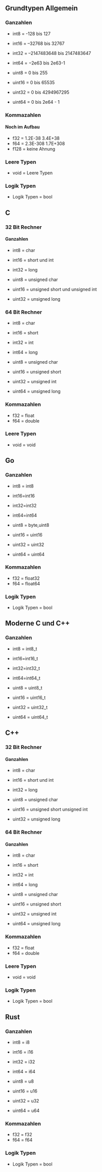## Grundtypen Allgemein
### Ganzahlen
* int8 = -128 bis 127
* int16 = –32768 bis 32767
* int32 = –2147483648 bis 2147483647
* int64 = −2e63 bis	2e63-1

* uint8 = 0	bis 255
* uint16 = 0 bis 65535
* uint32 = 0 bis 4294967295
* uint64 = 0 bis 2e64 - 1

### Kommazahlen

#### Noch im Aufbau

* f32 = 1.2E-38 3.4E+38
* f64 = 2.3E-308 1.7E+308
* f128 = keine Ahnung

### Leere Typen

* void = Leere Typen

### Logik Typen

* Logik Typen = bool

## C

### 32 Bit Rechner
#### Ganzahlen
* int8 = char
* int16 = short und int
* int32 = long

* uint8 = unsigned char
* uint16 = unsigned short und unsigned int
* uint32 = unsigned long

### 64 Bit Rechner
* int8 = char
* int16 = short
* int32 = int
* int64 = long

* uint8 = unsigned char
* uint16 = unsigned short
* uint32 = unsigned int
* uint64 = unsigned long

### Kommazahlen


* f32 = float
* f64 = double

### Leere Typen

* void = void


## Go
### Ganzahlen
* int8 = int8
* int16=int16
* int32=int32
* int64=int64


* uint8 = byte,uint8
* uint16 = uint16
* uint32 = uint32
* uint64 = uint64

### Kommazahlen

* f32 = float32
* f64 = float64

### Logik Typen

* Logik Typen = bool

## Moderne C und C++
### Ganzahlen
* int8 = int8_t
* int16=int16_t
* int32=int32_t
* int64=int64_t


* uint8 = uint8_t
* uint16 = uint16_t
* uint32 = uint32_t
* uint64 = uint64_t

## C++



### 32 Bit Rechner
#### Ganzahlen
* int8 = char
* int16 = short und int
* int32 = long

* uint8 = unsigned char
* uint16 = unsigned short unsigned int
* uint32 = unsigned long

### 64 Bit Rechner
#### Ganzahlen
* int8 = char
* int16 = short
* int32 = int
* int64 = long


* uint8 = unsigned char
* uint16 = unsigned short
* uint32 = unsigned int
* uint64 = unsigned long
### Kommazahlen


* f32 = float
* f64 = double

### Leere Typen
* void = void
### Logik Typen
* Logik Typen = bool
## Rust
### Ganzahlen
* int8 = i8
* int16 = i16
* int32 = i32
* int64 = i64

* uint8 = u8
* uint16 = u16
* uint32 = u32
* uint64 = u64

### Kommazahlen

* f32 = f32
* f64 = f64
### Logik Typen
* Logik Typen = bool






